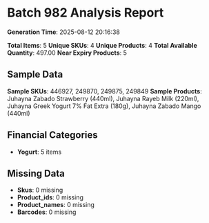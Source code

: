 # Batch 982 Analysis Report

**Generation Time**: 2025-08-12 20:16:38

**Total Items**: 5
**Unique SKUs**: 4
**Unique Products**: 4
**Total Available Quantity**: 497.00
**Near Expiry Products**: 5

## Sample Data
**Sample SKUs**: 446927, 249870, 249875, 249849
**Sample Products**: Juhayna Zabado Strawberry (440ml), Juhayna Rayeb Milk (220ml), Juhayna Greek Yogurt 7% Fat Extra (180g), Juhayna Zabado Mango (440ml)

## Financial Categories
- **Yogurt**: 5 items

## Missing Data
- **Skus**: 0 missing
- **Product_ids**: 0 missing
- **Product_names**: 0 missing
- **Barcodes**: 0 missing

